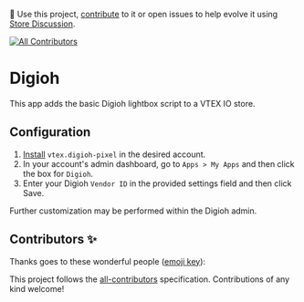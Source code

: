 📢 Use this project, [contribute](https://github.com/vtex-apps/digioh-pixel) to it or open issues to help evolve it using [Store Discussion](https://github.com/vtex-apps/store-discussion).

<!-- ALL-CONTRIBUTORS-BADGE:START - Do not remove or modify this section -->

[![All Contributors](https://img.shields.io/badge/all_contributors-0-orange.svg?style=flat-square)](#contributors-)

<!-- ALL-CONTRIBUTORS-BADGE:END -->

# Digioh

This app adds the basic Digioh lightbox script to a VTEX IO store.

## Configuration

1. [Install](https://vtex.io/docs/recipes/store/installing-an-app) `vtex.digioh-pixel` in the desired account.
2. In your account's admin dashboard, go to `Apps > My Apps` and then click the box for `Digioh`.
3. Enter your Digioh `Vendor ID` in the provided settings field and then click Save.

Further customization may be performed within the Digioh admin.

## Contributors ✨

Thanks goes to these wonderful people ([emoji key](https://allcontributors.org/docs/en/emoji-key)):

<!-- ALL-CONTRIBUTORS-LIST:START - Do not remove or modify this section -->
<!-- prettier-ignore-start -->
<!-- markdownlint-disable -->
<!-- markdownlint-enable -->
<!-- prettier-ignore-end -->

<!-- ALL-CONTRIBUTORS-LIST:END -->

This project follows the [all-contributors](https://github.com/all-contributors/all-contributors) specification. Contributions of any kind welcome!
